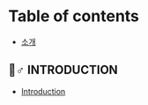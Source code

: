 # Table of contents

* [소개](README.md)

## 🏃♂ INTRODUCTION

* [Introduction](introduction/introduction.md)
